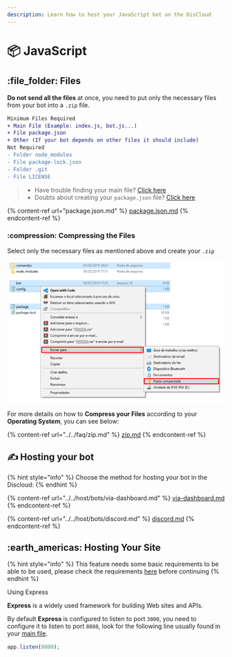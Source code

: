 ```yaml
---
description: Learn how to host your JavaScript bot on the DisCloud
---
```


# 📦 JavaScript

## :file\_folder: Files

**Do not send all the files** at once, you need to put only the necessary files from your bot into a `.zip` file.

```diff
Minimum Files Required
+ Main File (Example: index.js, bot.js...)
+ File package.json
+ Other (If your bot depends on other files it should include)
Not Required
- Folder node_modules
- File package-lock.json
- Folder .git
- File LICENSE
```

> * Have trouble finding your main file? [Click here](../../faq/arquivo-principal.md#arquivos-principais-gerais)
> * Doubts about creating your `package.json` file? [Click here](package.json.md)

{% content-ref url="package.json.md" %}
[package.json.md](package.json.md)
{% endcontent-ref %}

### :compression: Compressing the Files

Select only the necessary files as mentioned above and create your `.zip`

![](<../../../.gitbook/assets/image (36).png>)

For more details on how to **Compress your Files** according to your **Operating System**, you can see below:

{% content-ref url="../../faq/zip.md" %}
[zip.md](../../faq/zip.md)
{% endcontent-ref %}

## ✍ Hosting your bot

{% hint style="info" %}
Choose the method for hosting your bot in the Discloud:
{% endhint %}

{% content-ref url="../../host/bots/via-dashboard.md" %}
[via-dashboard.md](../../host/bots/via-dashboard.md)
{% endcontent-ref %}

{% content-ref url="../../host/bots/discord.md" %}
[discord.md](../../host/bots/discord.md)
{% endcontent-ref %}

## :earth\_americas: Hosting Your Site

{% hint style="info" %}
This feature needs some basic requirements to be able to be used, please check the requirements [here](../../host/sites/#requirements) before continuing
{% endhint %}

Using Express

**Express** is a widely used framework for building Web sites and APIs.

By default **Express** is configured to listen to port `3000`, you need to configure it to listen to port `8080`, look for the following line usually found in your [main file](../../faq/arquivo-principal.md).

```javascript
app.listen(8080);
```

